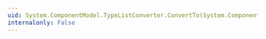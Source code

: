 ```yaml
---
uid: System.ComponentModel.TypeListConverter.ConvertTo(System.ComponentModel.ITypeDescriptorContext,System.Globalization.CultureInfo,System.Object,System.Type)
internalonly: False
---
```

